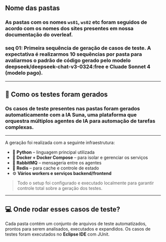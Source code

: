 ##  Nome das pastas

### As pastas com os nomes `ws01`, `ws02` etc foram seguidos de acordo com os nomes dos sites presentes em nossa documentação do overleaf. 

### seq 01: Primeira sequência de geração de casos de teste. A expectativa é realizarmos 10 sequências por pasta para avaliarmos o padrão de código gerado pelo modelo deepseek/deepseek-chat-v3-0324:free e Cluade Sonnet 4 (modelo pago). 
---
## 🤖 Como os testes foram gerados

### Os casos de teste presentes nas pastas foram gerados automaticamente com a IA **Suna**, uma plataforma que orquestra múltiplos agentes de IA para automação de tarefas complexas.
---

A geração foi realizada com a seguinte infraestrutura:
- 🐍 **Python** – linguagem principal utilizada
- 🐳 **Docker + Docker Compose** – para isolar e gerenciar os serviços
- 🐇 **RabbitMQ** – mensageria entre os agentes
- 🛑 **Redis** – para cache e controle de estado
- ⚙️ **Vários workers e serviços backend/frontend**

> Todo o setup foi configurado e executado localmente para garantir controle total sobre a geração dos testes.

---
## 💻 Onde rodar esses casos de teste?
Cada pasta contém um conjunto de arquivos de teste automatizados, prontos para serem analisados, executados e expandidos. Os casos de testes foram executados no **Eclipse IDE** com JUnit.

